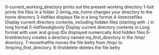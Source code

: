 0-current_working_directory prints out the present working directory
1-lisit prints the files in a folder
2-bring_me_home changes your directory to the home directory
3-listfiles displays file in a long format
4-listmorefiles Display current directory contents, including hidden files (starting with .) in long format
5-listfilesdigitonly Display current directory contents in Long format with user and group IDs displayed numerically And hidden files
6-firstdirectory creates a directory named my_first_directory in the /tmp/ directory.
7-movethatfile moves the file betty from /tmp/ to /tmp/my_first_directory.
8-firstdelete deletes the file betty